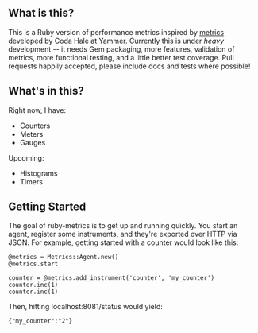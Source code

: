 ## What is this?

This is a Ruby version of performance metrics inspired by [metrics][metrics] developed by Coda Hale at Yammer. Currently this is under *heavy* development -- it needs Gem packaging, more features, validation of metrics, more functional testing, and a little better test coverage. Pull requests happily accepted, please include docs and tests where possible!

## What's in this?

Right now, I have:

* Counters
* Meters
* Gauges

Upcoming:

* Histograms
* Timers 

## Getting Started

The goal of ruby-metrics is to get up and running quickly. You start an agent, register some instruments, and they're exported over HTTP via JSON. For example, getting started with a counter would look like this:

    @metrics = Metrics::Agent.new()
    @metrics.start

    counter = @metrics.add_instrument('counter', 'my_counter')
    counter.inc(1)
    counter.inc(1)

Then, hitting localhost:8081/status would yield:

    {"my_counter":"2"}


[metrics]: https://github.com/codahale/metrics
